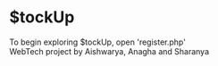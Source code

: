 # $tockUp
To begin exploring $tockUp, open 'register.php' <br>
WebTech project by Aishwarya, Anagha and Sharanya
